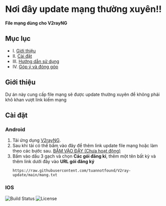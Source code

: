 # Nơi đây update mạng thường xuyên!!
**File mạng dùng cho V2rayNG**
## Mục lục
- I. [Giới thiệu](#giới-thiệu)
- II. [Cài đặt](#cài-đặt)
- III. [Hướng dẫn sử dụng](#hướng-dẫn-sử-dụng)
- IV. [Góp ý và đóng góp](#góp-ý-và-đóng-góp)
## Giới thiệu
Dự án này cung cấp file mạng sẽ được update thường xuyên để không phải khô khan vượt link kiếm mạng
## Cài đặt 
### Android
1. Tải ứng dụng [V2rayNG](https://play.google.com/store/apps/details?id=com.v2ray.ang).
2. Sau khi tải có thể bấm vào đây để thêm link update file mạng hoặc làm theo các bước sau.
[BẤM VÀO ĐÂY (Chưa hoạt động)](v2rayng://install-config/?url=SubLink)
3. Bấm vào dấu 3 gạch và chọn **Các gói đăng kí**, thêm một tên bất kỳ và thêm link dưới đây vào **URL gói đăng ký**
   ```plaintext
   https://raw.githubusercontent.com/tuannotfound/V2ray-update/main/mang.txt
### IOS

![Build Status](https://img.shields.io/badge/build-passing-brightgreen)
![License](https://img.shields.io/badge/license-MIT-blue)
